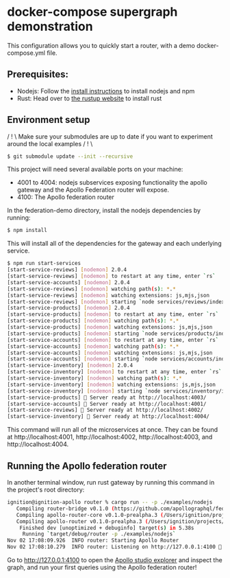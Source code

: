 # docker-compose supergraph demonstration

This configuration allows you to quickly start a router, with a demo docker-compose.yml file.

## Prerequisites:

- Nodejs: Follow the [install instructions](https://nodejs.org/en/download/) to install nodejs and npm
- Rust: Head over to [the rustup website](https://rustup.rs/) to install rust

## Environment setup

/ ! \ Make sure your submodules are up to date if you want to experiment around the local examples / ! \

```sh
$ git submodule update --init --recursive
```

This project will need several available ports on your machine:

- 4001 to 4004: nodejs subservices exposing functionality the apollo gateway and the Apollo Federation router will expose.
- 4100: The Apollo federation router

In the federation-demo directory, install the nodejs dependencies by running:

```sh
$ npm install
```

This will install all of the dependencies for the gateway and each underlying service.

```sh
$ npm run start-services
[start-service-reviews] [nodemon] 2.0.4
[start-service-reviews] [nodemon] to restart at any time, enter `rs`
[start-service-accounts] [nodemon] 2.0.4
[start-service-reviews] [nodemon] watching path(s): *.*
[start-service-reviews] [nodemon] watching extensions: js,mjs,json
[start-service-reviews] [nodemon] starting `node services/reviews/index.js`
[start-service-products] [nodemon] 2.0.4
[start-service-products] [nodemon] to restart at any time, enter `rs`
[start-service-products] [nodemon] watching path(s): *.*
[start-service-products] [nodemon] watching extensions: js,mjs,json
[start-service-products] [nodemon] starting `node services/products/index.js`
[start-service-accounts] [nodemon] to restart at any time, enter `rs`
[start-service-accounts] [nodemon] watching path(s): *.*
[start-service-accounts] [nodemon] watching extensions: js,mjs,json
[start-service-accounts] [nodemon] starting `node services/accounts/index.js`
[start-service-inventory] [nodemon] 2.0.4
[start-service-inventory] [nodemon] to restart at any time, enter `rs`
[start-service-inventory] [nodemon] watching path(s): *.*
[start-service-inventory] [nodemon] watching extensions: js,mjs,json
[start-service-inventory] [nodemon] starting `node services/inventory/index.js`
[start-service-products] 🚀 Server ready at http://localhost:4003/
[start-service-accounts] 🚀 Server ready at http://localhost:4001/
[start-service-reviews] 🚀 Server ready at http://localhost:4002/
[start-service-inventory] 🚀 Server ready at http://localhost:4004/
```

This command will run all of the microservices at once. They can be found at http://localhost:4001, http://localhost:4002, http://localhost:4003, and http://localhost:4004.

## Running the Apollo federation router

In another terminal window, run rust gateway by running this command in the project's root directory:

```bash
ignition@ignition-apollo router % cargo run -- -p ./examples/nodejs
   Compiling router-bridge v0.1.0 (https://github.com/apollographql/federation.git)
   Compiling apollo-router-core v0.1.0-prealpha.3 (/Users/ignition/projects/apollo/router/crates/apollo-router-core)
   Compiling apollo-router v0.1.0-prealpha.3 (/Users/ignition/projects/apollo/router/crates/apollo-router)
    Finished dev [unoptimized + debuginfo] target(s) in 5.38s
     Running `target/debug/router -p ./examples/nodejs`
Nov 02 17:08:09.926  INFO router: Starting Apollo Router
Nov 02 17:08:10.279  INFO router: Listening on http://127.0.0.1:4100 🚀
```

Go to http://127.0.0.1:4100 to open the [Apollo studio explorer](https://www.apollographql.com/docs/studio/explorer/) and inspect the graph, and run your first queries using the Apollo federation router!
